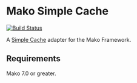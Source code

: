 # Mako Simple Cache

[![Build Status](https://img.shields.io/travis/mako-framework/simple-cache/master.svg?style=flat)](https://travis-ci.org/mako-framework/simple-cache)

A [Simple Cache](https://www.php-fig.org/psr/psr-16/) adapter for the Mako Framework.

## Requirements

Mako 7.0 or greater.
